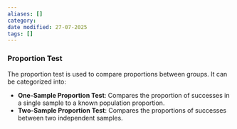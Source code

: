 ```yaml
---
aliases: []
category:
date modified: 27-07-2025
tags: []
---
```

### Proportion Test

The proportion test is used to compare proportions between groups. It can be categorized into:
- **One-Sample Proportion Test**: Compares the proportion of successes in a single sample to a known population proportion.
- **Two-Sample Proportion Test**: Compares the proportions of successes between two independent samples.